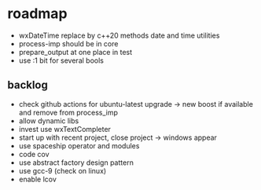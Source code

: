 # roadmap
- wxDateTime replace by c++20 methods date and time utilities
- process-imp should be in core
- prepare_output at one place in test
- use :1 bit for several bools
  
## backlog
- check github actions for ubuntu-latest upgrade ->
    new boost if available and remove from process_imp
- allow dynamic libs
- invest use wxTextCompleter
- start up with recent project, close project
  -> windows appear
- use spaceship operator
  and modules
- code cov
- use abstract factory design pattern
- use gcc-9 (check on linux)
- enable lcov
